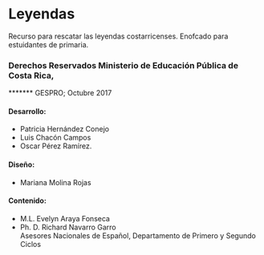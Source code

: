 # Leyendas

Recurso para rescatar las leyendas costarricenses.
Enofcado para estuidantes de primaria.

### Derechos Reservados Ministerio de Educación Pública de Costa Rica,
******* GESPRO;  Octubre 2017 <br>
#### Desarrollo:
* Patricia Hernández Conejo
* Luis Chacón Campos
* Oscar Pérez Ramírez.
#### Diseño:
* Mariana Molina Rojas
#### Contenido:
*  M.L. Evelyn Araya Fonseca
* Ph. D. Richard Navarro Garro <br>
Asesores Nacionales de Español, Departamento de Primero y Segundo Ciclos
